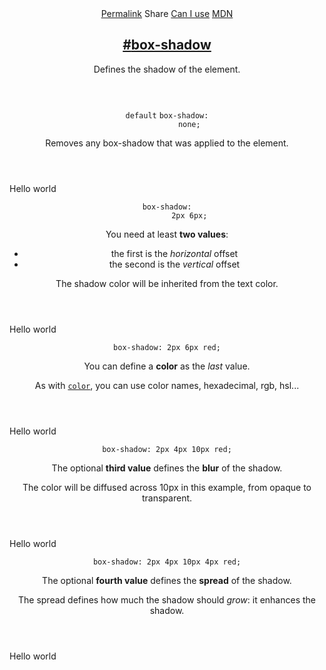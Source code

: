 <section id="box-shadow" class="property">
  <header class="property__header">
    <nav class="property__links">
      <a class="property__links-direct" href="/property/box-shadow/" data-property-name="box-shadow"
        data-tooltip="Single page for this property">Permalink</a>
      <a class="property__share" data-tooltip="Share on Twitter or Facebook" data-property-name="box-shadow">Share</a>
      <a target="_blank" href="http://caniuse.com/#feat=css-boxshadow" data-tooltip="See on Can I use..."
        rel="external">Can I use</a>
      <a target="_blank" href="https://developer.mozilla.org/en/docs/Web/CSS/box-shadow"
        data-tooltip="See on Mozilla Developer Network" rel="external">MDN</a>
    </nav>
    <h2 class="property__name">
      <a href="#box-shadow"><span>#</span>box-shadow</a>
    </h2>
    <div class="property__description">
      <p>Defines the shadow of the element.</p>
    </div>
  </header>
  <section class="example">
    <header class="example__header">
      <p class="example__name">
        <code class="example--default" data-tooltip="This is the property's default value">default</code>
        <code class="example--value" data-tooltip="Click to copy" data-clipboard-text="box-shadow: none;">box-shadow:
          none;</code>
      </p>
      <div class="example__description">
        <p>Removes any box-shadow that was applied to the element.</p>
      </div>
    </header>
    <aside class="example__preview">
      <div class="example__browser"><i></i><i></i><i></i></div>
      <div class="example__output">
        <div class="example__output-div box-shadow " id="box-shadow-none">Hello world</div>
      </div>
    </aside>
  </section>
  <section class="example">
    <header class="example__header">
      <p class="example__name">
        <code class="example--value" data-tooltip="Click to copy" data-clipboard-text="box-shadow: 2px 6px;">box-shadow:
          2px 6px;</code>
      </p>
      <div class="example__description">
        <p>You need at least <strong>two values</strong>:</p>
        <ul>
          <li>the first is the <em>horizontal</em> offset</li>
          <li>the second is the <em>vertical</em> offset</li>
        </ul>
        <p>The shadow color will be inherited from the text color.</p>
      </div>
    </header>
    <aside class="example__preview">
      <div class="example__browser"><i></i><i></i><i></i></div>
      <div class="example__output">
        <div class="example__output-div box-shadow " id="box-shadow-2px-6px">Hello world</div>
      </div>
    </aside>
  </section>
  <section class="example">
    <header class="example__header">
      <p class="example__name">
        <code class="example--value" data-tooltip="Click to copy"
          data-clipboard-text="box-shadow: 2px 6px red;">box-shadow: 2px 6px red;</code>
      </p>
      <div class="example__description">
        <p>You can define a <strong>color</strong> as the <em>last</em> value.</p>
        <p>As with <code class="shorthand"><a href="http://cssreference.io/#color">color</a></code>, you can use color
          names, hexadecimal, rgb, hsl...</p>
      </div>
    </header>
    <aside class="example__preview">
      <div class="example__browser"><i></i><i></i><i></i></div>
      <div class="example__output">
        <div class="example__output-div box-shadow " id="box-shadow-2px-6px-red">Hello world</div>
      </div>
    </aside>
  </section>
  <section class="example">
    <header class="example__header">
      <p class="example__name">
        <code class="example--value" data-tooltip="Click to copy"
          data-clipboard-text="box-shadow: 2px 4px 10px red;">box-shadow: 2px 4px 10px red;</code>
      </p>
      <div class="example__description">
        <p>The optional <strong>third value</strong> defines the <strong>blur</strong> of the shadow.</p>
        <p>The color will be diffused across 10px in this example, from opaque to transparent.</p>
      </div>
    </header>
    <aside class="example__preview">
      <div class="example__browser"><i></i><i></i><i></i></div>
      <div class="example__output">
        <div class="example__output-div box-shadow " id="box-shadow-2px-4px-10px-red">Hello world</div>
      </div>
    </aside>
  </section>
  <section class="example">
    <header class="example__header">
      <p class="example__name">
        <code class="example--value" data-tooltip="Click to copy"
          data-clipboard-text="box-shadow: 2px 4px 10px 4px red;">box-shadow: 2px 4px 10px 4px red;</code>
      </p>
      <div class="example__description">
        <p>The optional <strong>fourth value</strong> defines the <strong>spread</strong> of the shadow.</p>
        <p>The spread defines how much the shadow should <em>grow</em>: it enhances the shadow.</p>
      </div>
    </header>
    <aside class="example__preview">
      <div class="example__browser"><i></i><i></i><i></i></div>
      <div class="example__output">
        <div class="example__output-div box-shadow " id="box-shadow-2px-4px-10px-4px-red">Hello world</div>
      </div>
    </aside>
  </section>
</section>